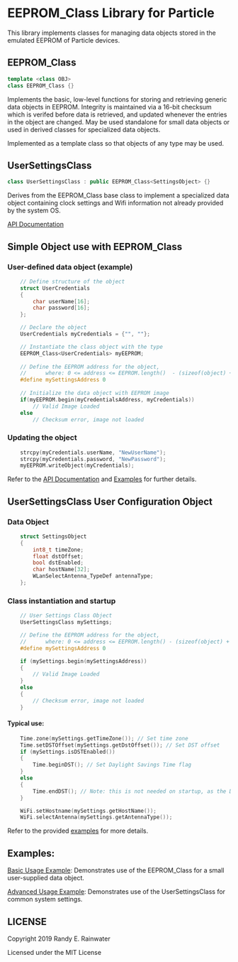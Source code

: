 
# EEPROM_Class Library for Particle

This library implements classes for managing data objects stored in the emulated EEPROM of Particle devices.


## EEPROM_Class

```cpp
template <class OBJ>
class EEPROM_Class {}
```
Implements the basic, low-level functions for storing and retrieving generic data objects in EEPROM. Integrity is maintained via a 16-bit checksum which is verifed before data is retrieved, and updated whenever the entries in the object are changed. May be used standalone for small data objects or used in derived classes for specialized data objects.

Implemented as a template class so that objects of any type may be used.

## UserSettingsClass
```cpp
class UserSettingsClass : public EEPROM_Class<SettingsObject> {}
```
Derives from the EEPROM_Class base class to implement a specialized data object containing clock settings and Wifi information not already provided by the system OS.


[API Documentation](https://randyrtx.github.io/EEPROM_Class/)

## Simple Object use with EEPROM_Class
### User-defined data object (example)
```cpp
    // Define structure of the object
    struct UserCredentials
    {
        char userName[16];
        char password[16];
    };

    // Declare the object
    UserCredentials myCredentials = {"", ""};

    // Instantiate the class object with the type
    EEPROM_Class<UserCredentials> myEEPROM;
    
    // Define the EEPROM address for the object, 
    //      where: 0 <= address <= EEPROM.length()  - (sizeof(object) + sizeof(uint16_t))
    #define mySettingsAddress 0
    
    // Initialize the data object with EEPROM image
    if(myEEPROM.begin(myCredentialsAddress, myCredentials))
        // Valid Image Loaded
    else
        // Checksum error, image not loaded
```
### Updating the object
```cpp
    strcpy(myCredentials.userName, "NewUserName");
    strcpy(myCredentials.password, "NewPassword");
    myEEPROM.writeObject(myCredentials);
```
Refer to the [API Documentation](https://randyrtx.github.io/EEPROM_Class/) and [Examples](https://github.com/Randyrtx/EEPROM_Class/tree/master/examples) for further details.

## UserSettingsClass  User Configuration Object

### Data Object
```cpp
    struct SettingsObject
    {
        int8_t timeZone;
        float dstOffset;
        bool dstEnabled;
        char hostName[32];
        WLanSelectAntenna_TypeDef antennaType;
    };
```
### Class instantiation and startup
```cpp
    // User Settings Class Object
    UserSettingsClass mySettings;

    // Define the EEPROM address for the object,
    //      where: 0 <= address <= EEPROM.length() - (sizeof(object) + sizeof(uint16_t))
    #define mySettingsAddress 0

    if (mySettings.begin(mySettingsAddress))
    {
        // Valid Image Loaded
    }
    else
    {
        // Checksum error, image not loaded
    }
```
#### Typical use:
```cpp
    Time.zone(mySettings.getTimeZone()); // Set time zone
    Time.setDSTOffset(mySettings.getDstOffset()); // Set DST offset
    if (mySettings.isDSTEnabled())
    {
        Time.beginDST(); // Set Daylight Savings Time flag
    }
    else
    {
        Time.endDST(); // Note: this is not needed on startup, as the DST setting defaults to off.
    }

    WiFi.setHostname(mySettings.getHostName());
    WiFi.selectAntenna(mySettings.getAntennaType());
```

Refer to the provided [examples](https://github.com/Randyrtx/EEPROM_Class/tree/master/examples) for more details.

## Examples:

[Basic Usage Example](https://github.com/Randyrtx/EEPROM_Class/tree/master/examples/basicUsage): Demonstrates use of the EEPROM_Class for a small user-supplied data object.



[Advanced Usage Example](https://github.com/Randyrtx/EEPROM_Class/tree/master/examples/advancedUsage): Demonstrates use of the UserSettingsClass for common system settings.

## LICENSE
Copyright 2019 Randy E. Rainwater

Licensed under the MIT License

